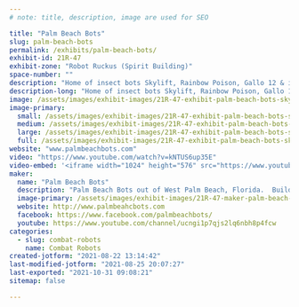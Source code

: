 ```yaml
---
# note: title, description, image are used for SEO

title: "Palm Beach Bots"
slug: palm-beach-bots
permalink: /exhibits/palm-beach-bots/
exhibit-id: 21R-47
exhibit-zone: "Robot Ruckus (Spirit Building)"
space-number: ""
description: "Home of insect bots Skylift, Rainbow Poison, Gallo 12 & it&#039;s little brother Baby beater. "
description-long: "Home of insect bots Skylift, Rainbow Poison, Gallo 12 & it&#039;s little brother Baby beater. "
image: /assets/images/exhibit-images/21R-47-exhibit-palm-beach-bots-skylift-large.JPG
image-primary: 
  small: /assets/images/exhibit-images/21R-47-exhibit-palm-beach-bots-skylift-small.JPG
  medium: /assets/images/exhibit-images/21R-47-exhibit-palm-beach-bots-skylift-medium.JPG
  large: /assets/images/exhibit-images/21R-47-exhibit-palm-beach-bots-skylift-large.JPG
  full: /assets/images/exhibit-images/21R-47-exhibit-palm-beach-bots-skylift-full.JPG
website: "www.palmbeachbots.com"
video: "https://www.youtube.com/watch?v=kNTUS6up35E"
video-embed: '<iframe width="1024" height="576" src="https://www.youtube.com/embed/kNTUS6up35E?feature=oembed" frameborder="0" allow="accelerometer; autoplay; clipboard-write; encrypted-media; gyroscope; picture-in-picture" allowfullscreen></iframe>'
maker: 
  name: "Palm Beach Bots"
  description: "Palm Beach Bots out of West Palm Beach, Florida.  Building robots for my kids is fun and we stock all the Fingertech parts now too to help other people get involved. "
  image-primary: /assets/images/exhibit-images/21R-47-maker-palm-beach-bots-sticker2x2-palmbeachbotslogoblackbg-medium.jpg
  website: http://www.palmbeahcbots.com
  facebook: https://www.facebook.com/palmbeachbots/
  youtube: https://www.youtube.com/channel/ucngi1p7qjs2lq6nbh8p4fcw
categories: 
  - slug: combat-robots
    name: Combat Robots
created-jotform: "2021-08-22 13:14:42"
last-modified-jotform: "2021-08-25 20:07:27"
last-exported: "2021-10-31 09:08:21"
sitemap: false

---
```

